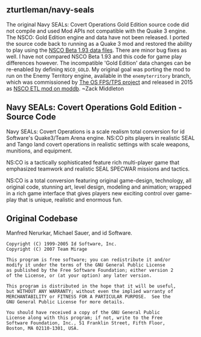 zturtleman/navy-seals
-------------

The original Navy SEALs: Covert Operations Gold Edition source code did
not compile and used Mod APIs not compatible with the Quake 3 engine.
The NSCO: Gold Edition engine and data have not been released. I ported
the source code back to running as a Quake 3 mod and restored the ability
to play using the [NSCO Beta 1.93 data files](http://www.moddb.com/mods/navy-seals-covert-operations/downloads/nsco-v193-full-already-patched-rar).
There are minor bug fixes as well. I have not compared NSCO Beta 1.93 and
this code for game play differences however. The incompatible 'Gold Edition'
data changes can be re-enabled by defining `NSCO_GOLD`. My original goal
was porting the mod to run on the Enemy Territory engine, available in the
`enemyterritory` branch, which was commissioned by [The OS FPS/TPS project](https://sourceforge.net/projects/theosfpsproject/)
and released in 2015 as [NSCO ETL mod on moddb](http://www.moddb.com/mods/navy-seals-covert-operations-et). ~Zack Middleton

Navy SEALs: Covert Operations Gold Edition - Source Code
--------------------------------------------------------

Navy SEALs: Covert Operations is a scale realism total 
conversion for id Software's Quake3/Team Arena engine. 
NS:CO pits players in realistic SEAL and Tango land covert 
operations in realistic settings with scale weapons, 
munitions, and equipment.

NS:CO is a tactically sophisticated feature rich multi-player 
game that emphasized teamwork and realistic SEAL SPECWAR 
missions and tactics.

NS:CO is a total conversion featuring original game-design, 
technology, all original code, stunning art, level design, 
modeling and animation; wrapped in a rich game interface 
that gives players new exciting control over game-play that 
is unique, realistic and enormous fun.

Original Codebase
-----------------

Manfred Nerurkar, Michael Sauer, and id Software.

```
Copyright (C) 1999-2005 Id Software, Inc.
Copyright (C) 2007 Team Mirage

This program is free software; you can redistribute it and/or
modify it under the terms of the GNU General Public License
as published by the Free Software Foundation; either version 2
of the License, or (at your option) any later version.

This program is distributed in the hope that it will be useful,
but WITHOUT ANY WARRANTY; without even the implied warranty of
MERCHANTABILITY or FITNESS FOR A PARTICULAR PURPOSE.  See the
GNU General Public License for more details.

You should have received a copy of the GNU General Public 
License along with this program; if not, write to the Free 
Software Foundation, Inc., 51 Franklin Street, Fifth Floor, 
Boston, MA 02110-1301, USA.
```

